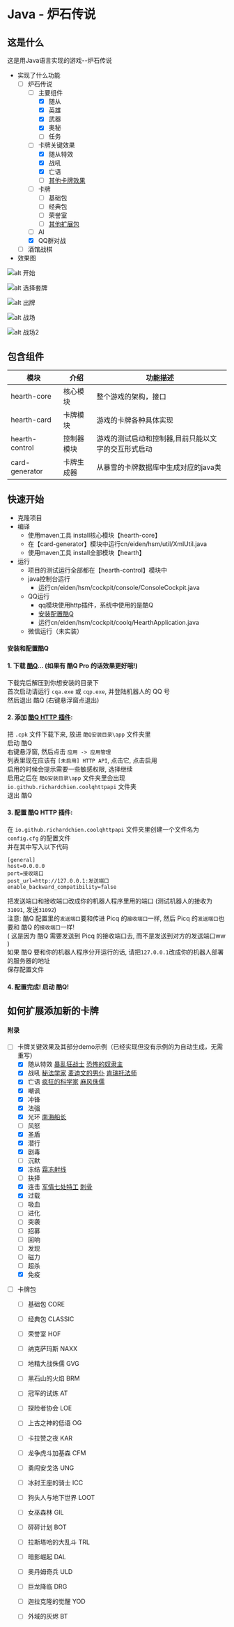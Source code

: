 # Java - 炉石传说
## 这是什么
这是用Java语言实现的游戏--炉石传说
- 实现了什么功能
  - [ ] 炉石传说
    - [ ] 主要组件
      - [x] 随从
      - [x] 英雄
      - [x] 武器
      - [x] 奥秘
      - [ ] 任务
    - [ ] 卡牌关键效果
      - [x] 随从特效
      - [x] 战吼
      - [x] 亡语
      - [ ] <a href="#otherCard">其他卡牌效果</a>
    - [ ] 卡牌
      - [ ] 基础包
      - [ ] 经典包
      - [ ] 荣誉室
      - [ ] <a href="#otherClass">其他扩展包</a>
    - [ ] AI
    - [x] QQ群对战
  - [ ] 酒馆战棋

- 效果图

![alt 开始](img/开始.png)

![alt 选择套牌](img/选择套牌.png)

![alt 出牌](img/出牌.png)

![alt 战场](img/战场.png)

![alt 战场2](img/战场2.png)

## 包含组件
| 模块             | 介绍        | 功能描述                                      |
| -------------    | -------    | ---------------------                        |
| hearth-core      | 核心模块    | 整个游戏的架构，接口                            |
| hearth-card      | 卡牌模块    | 游戏的卡牌各种具体实现                          |
| hearth-control   | 控制器模块  | 游戏的测试启动和控制器,目前只能以文字的交互形式启动  |
| card-generator   | 卡牌生成器  | 从暴雪的卡牌数据库中生成对应的java类              |

## 快速开始
- 克隆项目
- 编译
  - 使用maven工具 install核心模块【hearth-core】
  - 在【card-generator】模块中运行cn/eiden/hsm/util/XmlUtil.java
  - 使用maven工具 install全部模块【hearth】
- 运行
  - 项目的测试运行全部都在【hearth-control】模块中
  - java控制台运行
    - 运行cn/eiden/hsm/cockpit/console/ConsoleCockpit.java
  - QQ运行
    - qq模块使用http插件，系统中使用的是酷Q
    - <a href="#coolq">安装配置酷Q</a>
    - 运行cn/eiden/hsm/cockpit/coolq/HearthApplication.java
  - 微信运行（未实装）
  
<a name="coolq"></a>


#### 安装和配置酷Q

#### 1. 下载 [酷Q](https://cqp.cc/)... (如果有 酷Q Pro 的话效果更好哦!)
下载完后解压到你想安装的目录下<br>
首次启动请运行 `cqa.exe` 或 `cqp.exe`, 并登陆机器人的 QQ 号<br>
然后退出 酷Q (右键悬浮窗点退出)<br>

#### 2. 添加 [酷Q HTTP 插件](https://cqp.cc/t/30748):
把 `.cpk` 文件下载下来, 放进 `酷Q安装目录\app` 文件夹里<br>
启动 酷Q<br>
右键悬浮窗, 然后点击 `应用 -> 应用管理`<br>
列表里现在应该有 `[未启用] HTTP API`, 点击它, 点击启用<br>
启用的时候会提示需要一些敏感权限, 选择继续<br>
启用之后在 `酷Q安装目录\app` 文件夹里会出现 `io.github.richardchien.coolqhttpapi` 文件夹<br>
退出 酷Q<br>

#### 3. 配置 酷Q HTTP 插件:
在 `io.github.richardchien.coolqhttpapi` 文件夹里创建一个文件名为 `config.cfg` 的配置文件<br>
并在其中写入以下代码<br>

```
[general]
host=0.0.0.0
port=接收端口
post_url=http://127.0.0.1:发送端口
enable_backward_compatibility=false
```

把发送端口和接收端口改成你的机器人程序里用的端口 (测试机器人的接收为`31091`, 发送`31092`)<br>
注意: 酷Q 配置里的`发送端口`要和传进 Picq 的`接收端口`一样, 然后 Picq 的`发送端口`也要和 酷Q 的`接收端口`一样!<br>
( 这是因为 酷Q 需要发送到 Picq 的接收端口去, 而不是发送到对方的发送端口ww )<br>
如果 酷Q 要和你的机器人程序分开运行的话, 请把`127.0.0.1`改成你的机器人部署的服务器的地址<br>
保存配置文件<br>

#### 4. 配置完成! 启动 酷Q!


## 如何扩展添加新的卡牌

#### 附录

<a name="otherCard"></a>
- [ ] 卡牌关键效果及其部分demo示例（已经实现但没有示例的为自动生成，无需重写）
  - [x] 随从特效 
  <a href="hearth-card/src/main/java/cn/eiden/hsm/game/card/classic/warrior/FrothingBerserkerCard.java">暴乱狂战士</a>
  <a href="hearth-card/src/main/java/cn/eiden/hsm/game/card/brm/neutral/GrimPatronCard.java">恐怖的奴隶主</a>
  - [x] 战吼
  <a href="hearth-card/src/main/java/cn/eiden/hsm/game/card/ungoro/mage/ArcanologistCard.java">秘法学家</a>
  <a href="hearth-card/src/main/java/cn/eiden/hsm/game/card/kara/mage/MedivhSValetCard.java">麦迪文的男仆</a>
  <a href="hearth-card/src/main/java/cn/eiden/hsm/game/card/classic/mage/KirinTorMageCard.java">肯瑞托法师</a>
  - [x] 亡语
  <a href="hearth-card/src/main/java/cn/eiden/hsm/game/card/naxx/MadScientistCard.java">疯狂的科学家</a>
  <a href="hearth-card/src/main/java/cn/eiden/hsm/game/card/base/LeperGnomeCard.java">麻风侏儒</a>
  - [x] 嘲讽
  - [x] 冲锋
  - [x] 法强
  - [x] 光环
  <a href="hearth-card/src/main/java/cn/eiden/hsm/game/card/classic/SouthseaCaptainCard.java">南海船长</a>
  - [ ] 风怒
  - [x] 圣盾
  - [x] 潜行
  - [x] 剧毒
  - [ ] 沉默
  - [x] 冻结
  <a href="hearth-card/src/main/java/cn/eiden/hsm/game/card/dalaran/mage/RayOfFrostCard.java">霜冻射线</a>
  - [ ] 抉择
  - [x] 连击
  <a href="hearth-card/src/main/java/cn/eiden/hsm/game/card/classic/rogue/Si7AgentCard.java">军情七处特工</a>
  <a href="hearth-card/src/main/java/cn/eiden/hsm/game/card/classic/rogue/EviscerateCard.java">刺骨</a>
  - [x] 过载
  - [ ] 吸血
  - [ ] 进化
  - [ ] 突袭
  - [ ] 招募
  - [ ] 回响
  - [ ] 发现
  - [ ] 磁力
  - [ ] 超杀
  - [x] 免疫

<a name="otherClass"></a>
- [ ] 卡牌包
  - [ ] 基础包 CORE
  - [ ] 经典包 CLASSIC
  - [ ] 荣誉室 HOF
  - [ ] 纳克萨玛斯 NAXX
  - [ ] 地精大战侏儒 GVG 
  - [ ] 黑石山的火焰 BRM 
  - [ ] 冠军的试炼 AT
  - [ ] 探险者协会 LOE
  - [ ] 上古之神的低语 OG
  - [ ] 卡拉赞之夜 KAR
  - [ ] 龙争虎斗加基森 CFM
  - [ ] 勇闯安戈洛 UNG 
  - [ ] 冰封王座的骑士 ICC
  - [ ] 狗头人与地下世界 LOOT
  - [ ] 女巫森林 GIL
  - [ ] 砰砰计划 BOT
  - [ ] 拉斯塔哈的大乱斗 TRL
  - [ ] 暗影崛起 DAL
  - [ ] 奥丹姆奇兵 ULD
  - [ ] 巨龙降临 DRG
  - [ ] 迦拉克隆的觉醒 YOD
  - [ ] 外域的灰烬 BT
  